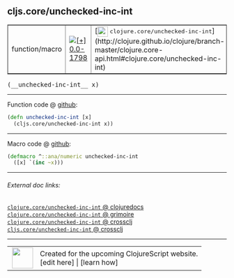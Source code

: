 ## cljs.core/unchecked-inc-int



 <table border="1">
<tr>
<td>function/macro</td>
<td><a href="https://github.com/cljsinfo/cljs-api-docs/tree/0.0-1798"><img valign="middle" alt="[+] 0.0-1798" title="Added in 0.0-1798" src="https://img.shields.io/badge/+-0.0--1798-lightgrey.svg"></a> </td>
<td>
[<img height="24px" valign="middle" src="http://i.imgur.com/1GjPKvB.png"> <samp>clojure.core/unchecked-inc-int</samp>](http://clojure.github.io/clojure/branch-master/clojure.core-api.html#clojure.core/unchecked-inc-int)
</td>
</tr>
</table>


 <samp>
(__unchecked-inc-int__ x)<br>
</samp>

---







Function code @ [github](https://github.com/clojure/clojurescript/blob/r3263/src/main/cljs/cljs/core.cljs#L2262-L2263):

```clj
(defn unchecked-inc-int [x]
  (cljs.core/unchecked-inc-int x))
```

<!--
Repo - tag - source tree - lines:

 <pre>
clojurescript @ r3263
└── src
    └── main
        └── cljs
            └── cljs
                └── <ins>[core.cljs:2262-2263](https://github.com/clojure/clojurescript/blob/r3263/src/main/cljs/cljs/core.cljs#L2262-L2263)</ins>
</pre>

-->

---

Macro code @ [github](https://github.com/clojure/clojurescript/blob/r3263/src/main/clojure/cljs/core.clj#L457-L458):

```clj
(defmacro ^::ana/numeric unchecked-inc-int
  ([x] `(inc ~x)))
```

<!--
Repo - tag - source tree - lines:

 <pre>
clojurescript @ r3263
└── src
    └── main
        └── clojure
            └── cljs
                └── <ins>[core.clj:457-458](https://github.com/clojure/clojurescript/blob/r3263/src/main/clojure/cljs/core.clj#L457-L458)</ins>
</pre>
-->

---


###### External doc links:

[`clojure.core/unchecked-inc-int` @ clojuredocs](http://clojuredocs.org/clojure.core/unchecked-inc-int)<br>
[`clojure.core/unchecked-inc-int` @ grimoire](http://conj.io/store/v1/org.clojure/clojure/1.7.0-beta3/clj/clojure.core/unchecked-inc-int/)<br>
[`clojure.core/unchecked-inc-int` @ crossclj](http://crossclj.info/fun/clojure.core/unchecked-inc-int.html)<br>
[`cljs.core/unchecked-inc-int` @ crossclj](http://crossclj.info/fun/cljs.core.cljs/unchecked-inc-int.html)<br>

---

 <table>
<tr><td>
<img valign="middle" align="right" width="48px" src="http://i.imgur.com/Hi20huC.png">
</td><td>
Created for the upcoming ClojureScript website.<br>
[edit here] | [learn how]
</td></tr></table>

[edit here]:https://github.com/cljsinfo/cljs-api-docs/blob/master/cljsdoc/cljs.core/unchecked-inc-int.cljsdoc
[learn how]:https://github.com/cljsinfo/cljs-api-docs/wiki/cljsdoc-files

<!--

This information was too distracting to show to readers, but I'll leave it
commented here since it is helpful to:

- pretty-print the data used to generate this document
- and show how to retrieve that data



The API data for this symbol:

```clj
{:ns "cljs.core",
 :name "unchecked-inc-int",
 :signature ["[x]"],
 :history [["+" "0.0-1798"]],
 :type "function/macro",
 :full-name-encode "cljs.core/unchecked-inc-int",
 :source {:code "(defn unchecked-inc-int [x]\n  (cljs.core/unchecked-inc-int x))",
          :title "Function code",
          :repo "clojurescript",
          :tag "r3263",
          :filename "src/main/cljs/cljs/core.cljs",
          :lines [2262 2263]},
 :extra-sources [{:code "(defmacro ^::ana/numeric unchecked-inc-int\n  ([x] `(inc ~x)))",
                  :title "Macro code",
                  :repo "clojurescript",
                  :tag "r3263",
                  :filename "src/main/clojure/cljs/core.clj",
                  :lines [457 458]}],
 :full-name "cljs.core/unchecked-inc-int",
 :clj-symbol "clojure.core/unchecked-inc-int"}

```

Retrieve the API data for this symbol:

```clj
;; from Clojure REPL
(require '[clojure.edn :as edn])
(-> (slurp "https://raw.githubusercontent.com/cljsinfo/cljs-api-docs/catalog/cljs-api.edn")
    (edn/read-string)
    (get-in [:symbols "cljs.core/unchecked-inc-int"]))
```

-->
